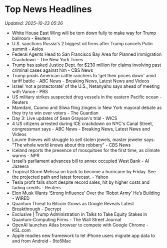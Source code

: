 # Top News Headlines

_Updated: 2025-10-23 05:26_

- White House East Wing will be torn down fully to make way for Trump ballroom - Reuters
- U.S. sanctions Russia's 2 biggest oil firms after Trump cancels Putin summit - Axios
- Federal Agents Head to San Francisco Bay Area for Planned Immigration Crackdown - The New York Times
- Trump has asked Justice Dept. for $230 million for claims involving past criminal cases against him - CBS News
- Trump prods American cattle ranchers to 'get their prices down' amid tariff battle - ABC News - Breaking News, Latest News and Videos
- Israel ‘not a protectorate’ of the U.S., Netanyahu says ahead of meeting with Vance - PBS
- US military strikes suspected drug vessels in the eastern Pacific ocean - Reuters
- Mamdani, Cuomo and Sliwa fling zingers in New York mayoral debate as they try to win over voters - The Guardian
- Day 3: Live updates of Sean Grayson's trial - WICS
- 4 US citizens arrested during ICE crackdown on NYC's Canal Street, congressman says - ABC News - Breaking News, Latest News and Videos
- Louvre thieves will struggle to sell stolen jewels, master jeweler says: "The whole world knows about this robbery" - CBS News
- Iceland reports the presence of mosquitoes for the first time, as climate warms - NPR
- Israel’s parliament advances bill to annex occupied West Bank - Al Jazeera
- Tropical Storm Melissa on track to become a hurricane by Friday. See the projected path and latest forecast. - Yahoo
- Tesla profit falls short despite record sales, hit by higher costs and fading credits - Reuters
- Elon Musk Wants ‘Strong Influence’ Over the ‘Robot Army’ He’s Building - WIRED
- Quantum Threat to Bitcoin Grows as Google Reveals Latest Breakthrough - Decrypt
- Exclusive | Trump Administration in Talks to Take Equity Stakes in Quantum-Computing Firms - The Wall Street Journal
- OpenAI launches Atlas browser to compete with Google Chrome - KSL.com
- Apple readies new framework to let iPhone users migrate app data to and from Android - 9to5Mac